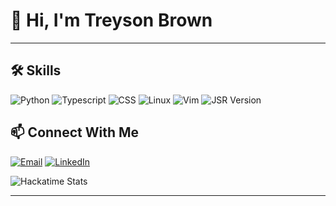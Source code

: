 # 👋 Hi, I'm Treyson Brown



---

## 🛠️ **Skills**
![Python](https://img.shields.io/badge/Python-3776AB?style=flat&logo=python&logoColor=white)
![Typescript](https://img.shields.io/badge/Typescript-E34F26?style=flat&logo=typescript&logoColor=white)
![CSS](https://img.shields.io/badge/CSS-1572B6?style=flat&logo=css3&logoColor=white)
![Linux](https://img.shields.io/badge/Linux-FCC624?style=flat&logo=linux&logoColor=black)
![Vim](https://img.shields.io/badge/Vim-019733?style=flat&logo=vim&logoColor=white)
![JSR Version](https://img.shields.io/jsr/v/:scope/:packageName)





## 📫 **Connect With Me**
[![Email](https://img.shields.io/badge/Email-tr3ysonb@gmail.com-D14836?style=flat&logo=gmail&logoColor=white)](mailto:tr3ysonb@gmail.com)
[![LinkedIn](https://img.shields.io/badge/LinkedIn-Treyson_Brown-0077B5?style=flat&logo=linkedin&logoColor=white)](https://linkedin.com/in/treyson-brown)

![Hackatime Stats](https://github-readme-stats.hackclub.dev/api/wakatime?username=17653&api_domain=hackatime.hackclub.com&&custom_title=Hackatime+Stats&layout=compact&cache_seconds=0&langs_count=8&theme=tokyonight)

---


